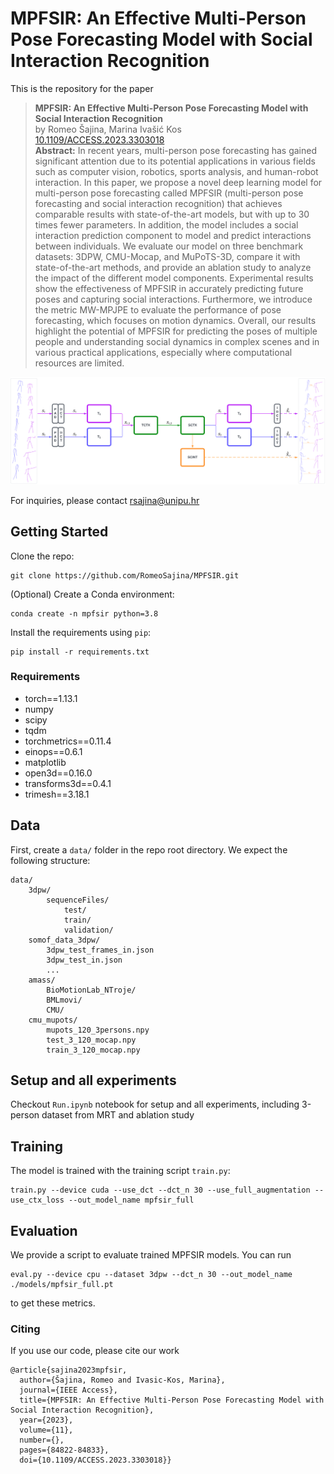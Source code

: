 # MPFSIR: An Effective Multi-Person Pose Forecasting Model with Social Interaction Recognition

This is the repository for the paper

> **MPFSIR: An Effective Multi-Person Pose Forecasting Model with Social Interaction Recognition** <br>
> by Romeo Šajina, Marina Ivašić Kos <br>
> [10.1109/ACCESS.2023.3303018](https://ieeexplore.ieee.org/document/10210381) <br>
> **Abstract:**  In recent years, multi-person pose forecasting has gained significant attention due to its potential applications in various fields such as computer vision, robotics, sports analysis, and human-robot interaction. In this paper, we propose a novel deep learning model for multi-person pose forecasting called MPFSIR (multi-person pose forecasting and social interaction recognition) that achieves comparable results with state-of-the-art models, but with up to 30 times fewer parameters. In addition, the model includes a social interaction prediction component to model and predict interactions between individuals. We evaluate our model on three benchmark datasets: 3DPW, CMU-Mocap, and MuPoTS-3D, compare it with state-of-the-art methods, and provide an ablation study to analyze the impact of the different model components. Experimental results show the effectiveness of MPFSIR in accurately predicting future poses and capturing social interactions. Furthermore, we introduce the metric MW-MPJPE to evaluate the performance of pose forecasting, which focuses on motion dynamics. Overall, our results highlight the potential of MPFSIR for predicting the poses of multiple people and understanding social dynamics in complex scenes and in various practical applications, especially where computational resources are limited.

![](img/MPFSIR.svg)


For inquiries, please contact rsajina@unipu.hr


## Getting Started

Clone the repo:

```
git clone https://github.com/RomeoSajina/MPFSIR.git
```

(Optional) Create a Conda environment:
```
conda create -n mpfsir python=3.8
```

Install the requirements using `pip`:
```
pip install -r requirements.txt
```

### Requirements

- torch==1.13.1
- numpy
- scipy
- tqdm
- torchmetrics==0.11.4
- einops==0.6.1
- matplotlib
- open3d==0.16.0
- transforms3d==0.4.1
- trimesh==3.18.1


## Data

First, create a `data/` folder in the repo root directory. We expect the following structure:
```
data/
    3dpw/
        sequenceFiles/
            test/
            train/
            validation/
    somof_data_3dpw/
        3dpw_test_frames_in.json
        3dpw_test_in.json
        ...
    amass/
        BioMotionLab_NTroje/
        BMLmovi/
        CMU/
    cmu_mupots/
        mupots_120_3persons.npy
        test_3_120_mocap.npy
        train_3_120_mocap.npy
```


## Setup and all experiments
Checkout `Run.ipynb` notebook for setup and all experiments, including 3-person dataset from MRT and ablation study


## Training

The model is trained with the training script `train.py`:
```
train.py --device cuda --use_dct --dct_n 30 --use_full_augmentation --use_ctx_loss --out_model_name mpfsir_full
```


## Evaluation
We provide a script to evaluate trained MPFSIR models. You can run
```
eval.py --device cpu --dataset 3dpw --dct_n 30 --out_model_name ./models/mpfsir_full.pt
```
to get these metrics.


### Citing
If you use our code, please cite our work

```
@article{sajina2023mpfsir,
  author={Šajina, Romeo and Ivasic-Kos, Marina},
  journal={IEEE Access},
  title={MPFSIR: An Effective Multi-Person Pose Forecasting Model with Social Interaction Recognition},
  year={2023},
  volume={11},
  number={},
  pages={84822-84833},
  doi={10.1109/ACCESS.2023.3303018}}
```
